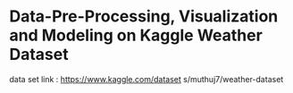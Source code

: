 # Data-Pre-Processing, Visualization and Modeling on Kaggle Weather Dataset
data set link : https://www.kaggle.com/dataset
s/muthuj7/weather-dataset
